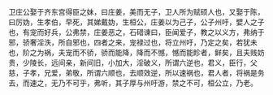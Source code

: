 
<p>卫庄公娶于齐东宫得臣之妹，曰庄姜，美而无子，卫人所为赋硕人也，又娶于陈，曰厉妫，生孝伯，早死，其娣戴妫，生桓公，庄姜以为己子，公子州吁，嬖人之子也，有宠而好兵，公弗禁，庄姜恶之，石碏谏曰，臣闻爱子，教之以义方，弗纳于邪，骄奢淫泆，所自邪也，四者之来，宠禄过也，将立州吁，乃定之矣，若犹未也，阶之为祸，夫宠而不骄，骄而能降，降而不憾，憾而能眕者，鲜矣，且夫贱妨贵，少陵长，远间亲，新间旧，小加大，淫破义，所谓六逆也，君义，臣行，父慈，子孝，兄爱，弟敬，所谓六顺也，去顺效逆，所以速祸也，君人者，将祸是务去，而速之，无乃不可乎，弗听，其子厚与州吁游，禁之不可，桓公立，乃老。
</p>

